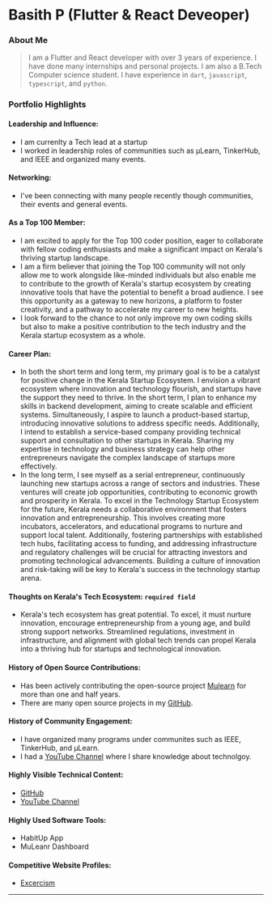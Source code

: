 # Basith P (Flutter & React Deveoper) 

### About Me

> I am a Flutter and React developer with over 3 years of experience. I have done many internships and personal projects. I am also a B.Tech Computer science student. I have experience in `dart`, `javascript`, `typescript`, and `python`.


### Portfolio Highlights



#### Leadership and Influence:

- I am currenlty a Tech lead at a startup
- I worked in leadership roles of communities such as µLearn, TinkerHub, and IEEE and organized many events.

#### Networking: 

- I've been connecting with many people recently though communities, their events and general events.

#### As a Top 100 Member:

- I am excited to apply for the Top 100 coder position, eager to collaborate with fellow coding enthusiasts and make a significant impact on Kerala's thriving startup landscape.
- I am a firm believer that joining the Top 100 community will not only allow me to work alongside like-minded individuals but also enable me to contribute to the growth of Kerala's startup ecosystem by creating innovative tools that have the potential to benefit a broad audience. I see this opportunity as a gateway to new horizons, a platform to foster creativity, and a pathway to accelerate my career to new heights.
- I look forward to the chance to not only improve my own coding skills but also to make a positive contribution to the tech industry and the Kerala startup ecosystem as a whole.

#### Career Plan:

- In both the short term and long term, my primary goal is to be a catalyst for positive change in the Kerala Startup Ecosystem. I envision a vibrant ecosystem where innovation and technology flourish, and startups have the support they need to thrive. In the short term, I plan to enhance my skills in backend development, aiming to create scalable and efficient systems. Simultaneously, I aspire to launch a product-based startup, introducing innovative solutions to address specific needs. Additionally, I intend to establish a service-based company providing technical support and consultation to other startups in Kerala. Sharing my expertise in technology and business strategy can help other entrepreneurs navigate the complex landscape of startups more effectively.
- In the long term, I see myself as a serial entrepreneur, continuously launching new startups across a range of sectors and industries. These ventures will create job opportunities, contributing to economic growth and prosperity in Kerala. To excel in the Technology Startup Ecosystem for the future, Kerala needs a collaborative environment that fosters innovation and entrepreneurship. This involves creating more incubators, accelerators, and educational programs to nurture and support local talent. Additionally, fostering partnerships with established tech hubs, facilitating access to funding, and addressing infrastructure and regulatory challenges will be crucial for attracting investors and promoting technological advancements. Building a culture of innovation and risk-taking will be key to Kerala's success in the technology startup arena.

#### Thoughts on Kerala's Tech Ecosystem: `required field`

- Kerala's tech ecosystem has great potential. To excel, it must nurture innovation, encourage entrepreneurship from a young age, and build strong support networks. Streamlined regulations, investment in infrastructure, and alignment with global tech trends can propel Kerala into a thriving hub for startups and technological innovation.

#### History of Open Source Contributions:

- Has been actively contributing the open-source project [Mulearn](https://github.com/gtech-mulearn/mulearn) for more than one and half years.
- There are many open source projects in my [GitHub](https://github.com/Basith-P?tab=repositories).

#### History of Community Engagement:

-  I have organized many programs under communites such as IEEE, TinkerHub, and µLearn.
-  I had a [YouTube Channel](https://www.youtube.com/@B9STUDIOS) where I share knowledge about technolgoy.

#### Highly Visible Technical Content:

- [GitHub](https://github.com/Basith-P?tab=repositories)
- [YouTube Channel](https://www.youtube.com/@B9STUDIOS)

#### Highly Used Software Tools:

- HabitUp App
- MuLeanr Dashboard

#### Competitive Website Profiles:

- [Excercism](https://exercism.org/profiles/Basith-P)


---

